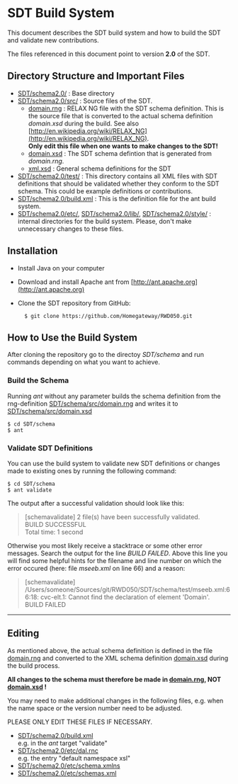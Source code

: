 # SDT Build System
This document describes the SDT build system and how to build the SDT and validate new contributions.

The files referenced in this document point to version **2.0** of the SDT.

## Directory Structure and Important Files
- [SDT/schema2.0/](SDT/schema2.0/) : Base directory
- [SDT/schema2.0/src/](SDT/schema2.0/src/) : Source files of the SDT.
	- [domain.rng](SDT/schema2.0/src/domain.rng) : RELAX NG file with the SDT schema definition. This is the source file that is converted to the actual schema definition *domain.xsd* during the build. See also [http://en.wikipedia.org/wiki/RELAX_NG](http://en.wikipedia.org/wiki/RELAX_NG).  
	**Only edit this file when one wants to make changes to the SDT!**
	- [domain.xsd](SDT/schema2.0/src/domain.xsd) : The SDT schema defintion that is generated from *domain.rng*.
	- [xml.xsd](SDT/schema2.0/src/xml.xsd) : General schema definitions for the SDT
- [SDT/schema2.0/test/](SDT/schema2.0/test/) : This directory contains all XML files with SDT definitions that should be validated whether they conform to the SDT schema. This could be example definitions or contributions.
- [SDT/schema2.0/build.xml](SDT/schema2.0/build.xml) : This is the definition file for the ant build system.
- [SDT/schema2.0/etc/](SDT/schema2.02.0/etc/), [SDT/schema2.0/lib/](SDT/schema2.0/lib/), [SDT/schema2.0/style/](SDT/schema2.0/style/) : internal directories for the build system. Please, don't make unnecessary changes to these files.

## Installation
- Install Java on your computer
- Download and install Apache ant from [http://ant.apache.org](http://ant.apache.org)
- Clone the SDT repository from GitHub:

		$ git clone https://github.com/Homegateway/RWD050.git
	
## How to Use the Build System
After cloning the repository go to the directoy *SDT/schema* and run commands depending on what you want to achieve.

### Build the Schema
Running *ant* without any parameter builds the schema definition from the rng-definition [SDT/schema/src/domain.rng](SDT/schema2.0/src/domain.rng) and writes it to [SDT/schema/src/domain.xsd](SDT/schema/src/domain.xsd)

	$ cd SDT/schema
	$ ant

### Validate SDT Definitions
You can use the build system to validate new SDT definitions or changes made to existing ones by running the following command:

	$ cd SDT/schema
	$ ant validate

The output after a successful validation should look like this:

>[schemavalidate] 2 file(s) have been successfully validated.  
>BUILD SUCCESSFUL  
>Total time: 1 second

Otherwise you most likely receive a stacktrace or some other error messages. Search the output for the line *BUILD FAILED*. Above this line you will find some helpful hints for the filename and line number on which the error occured (here: file *mseeb.xml* on line 66) and a reason:	

>[schemavalidate] /Users/someone/Sources/git/RWD050/SDT/schema/test/mseeb.xml:66:18: cvc-elt.1: Cannot find the declaration of element 'Domain'.    
>BUILD FAILED

---

##  Editing
As mentioned above, the actual schema definition is defined in the file [domain.rng](SDT/schema2.0/src/domain.rng) and converted to the XML schema definition [domain.xsd](SDT/schema2.0/src/domain.xsd) during the build process. 

**All changes to the schema must therefore be made in [domain.rng](SDT/schema2.0/src/domain.rng), NOT [domain.xsd](SDT/schema2.0/src/domain.xsd) !**

You may need to make additional changes in the following files, e.g. when the name space or the version number need to be adjusted.

PLEASE ONLY EDIT THESE FILES IF NECESSARY. 

- [SDT/schema2.0/build.xml](SDT/schema2.0/build.xml)  
e.g. in the *ant* target "validate"
- [SDT/schema2.0/etc/dal.rnc](SDT/schema2.0/etc/dal.rnc)  
e.g. the entry "default namespace xsl"
- [SDT/schema2.0/etc/schema.xmlns](SDT/schema2.0/etc/schema.xmlns)
- [SDT/schema2.0/etc/schemas.xml](SDT/schema2.0/etc/schemas.xml)
